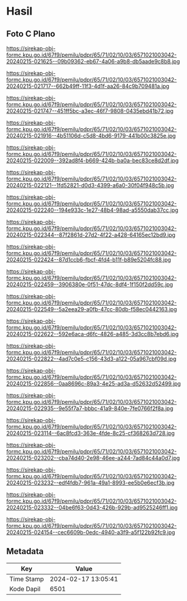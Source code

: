 # Hasil

## Foto C Plano

https://sirekap-obj-formc.kpu.go.id/67f9/pemilu/pdpr/65/71/02/10/03/6571021003042-20240215-021625--09b09362-eb67-4a06-a9b8-db5aade9c8b8.jpg

https://sirekap-obj-formc.kpu.go.id/67f9/pemilu/pdpr/65/71/02/10/03/6571021003042-20240215-021717--662b49ff-11f3-4d1f-aa26-84c9b709481a.jpg

https://sirekap-obj-formc.kpu.go.id/67f9/pemilu/pdpr/65/71/02/10/03/6571021003042-20240215-021747--451ff5bc-a3ec-46f7-9808-0435ebd41b72.jpg

https://sirekap-obj-formc.kpu.go.id/67f9/pemilu/pdpr/65/71/02/10/03/6571021003042-20240215-021916--4b51106d-c5d8-4bd6-9179-441b00c3825e.jpg

https://sirekap-obj-formc.kpu.go.id/67f9/pemilu/pdpr/65/71/02/10/03/6571021003042-20240215-022009--392ad8f4-b669-424b-ba0a-bec83ce8d2df.jpg

https://sirekap-obj-formc.kpu.go.id/67f9/pemilu/pdpr/65/71/02/10/03/6571021003042-20240215-022121--1fd52821-d0d3-4399-a6a0-30f04f948c5b.jpg

https://sirekap-obj-formc.kpu.go.id/67f9/pemilu/pdpr/65/71/02/10/03/6571021003042-20240215-022240--194e933c-1e27-48b4-98ad-a5550dab37cc.jpg

https://sirekap-obj-formc.kpu.go.id/67f9/pemilu/pdpr/65/71/02/10/03/6571021003042-20240215-022344--87f2861d-27d2-4f22-a428-64165ec12bd9.jpg

https://sirekap-obj-formc.kpu.go.id/67f9/pemilu/pdpr/65/71/02/10/03/6571021003042-20240215-022424--87d1ccb6-fbcf-4fd4-b11f-b89e5204fc88.jpg

https://sirekap-obj-formc.kpu.go.id/67f9/pemilu/pdpr/65/71/02/10/03/6571021003042-20240215-022459--3906380e-0f51-47dc-8df4-1f150f2dd59c.jpg

https://sirekap-obj-formc.kpu.go.id/67f9/pemilu/pdpr/65/71/02/10/03/6571021003042-20240215-022549--5a2eea29-a0fb-47cc-80db-f58ec0442163.jpg

https://sirekap-obj-formc.kpu.go.id/67f9/pemilu/pdpr/65/71/02/10/03/6571021003042-20240215-022622--592e6aca-d6fc-4826-a485-3d3cc8b7ebd6.jpg

https://sirekap-obj-formc.kpu.go.id/67f9/pemilu/pdpr/65/71/02/10/03/6571021003042-20240215-022822--4ad7c0e5-c156-43d3-a122-05a967cbf09d.jpg

https://sirekap-obj-formc.kpu.go.id/67f9/pemilu/pdpr/65/71/02/10/03/6571021003042-20240215-022856--0aa8696c-89a3-4e25-ad3a-d52632d52499.jpg

https://sirekap-obj-formc.kpu.go.id/67f9/pemilu/pdpr/65/71/02/10/03/6571021003042-20240215-022935--9e55f7a7-bbbc-41a9-840e-7fe0766f2f8a.jpg

https://sirekap-obj-formc.kpu.go.id/67f9/pemilu/pdpr/65/71/02/10/03/6571021003042-20240215-023114--6ac8fcd3-363e-4fde-8c25-cf368263d728.jpg

https://sirekap-obj-formc.kpu.go.id/67f9/pemilu/pdpr/65/71/02/10/03/6571021003042-20240215-023202--cba74d40-2e98-46ee-a244-7ad84c44a0d7.jpg

https://sirekap-obj-formc.kpu.go.id/67f9/pemilu/pdpr/65/71/02/10/03/6571021003042-20240215-023232--edf4fdb7-961a-49a1-8993-ee5b0e6ecf3b.jpg

https://sirekap-obj-formc.kpu.go.id/67f9/pemilu/pdpr/65/71/02/10/03/6571021003042-20240215-023332--04be6f63-0d43-426b-929b-ad9525246ff1.jpg

https://sirekap-obj-formc.kpu.go.id/67f9/pemilu/pdpr/65/71/02/10/03/6571021003042-20240215-024154--cec6609b-0edc-4940-a3f9-a5f122b92fc9.jpg


## Metadata

| Key        | Value               |
| ---------- | ------------------- |
| Time Stamp | 2024-02-17 13:05:41 |
| Kode Dapil | 6501                |



